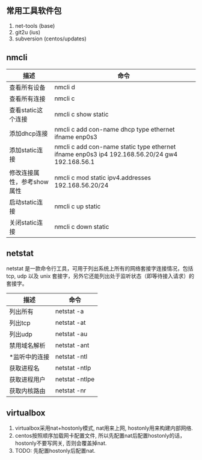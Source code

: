 ## 常用工具软件包

1. net-tools (base)
2. git2u (ius)
3. subversion (centos/updates)

## nmcli

|描述|命令|
|----|----|
|查看所有设备|nmcli d|
|查看所有连接|nmcli c|
|查看static这个连接|nmcli c show static|
|添加dhcp连接|nmcli c add con-name dhcp type ethernet ifname enp0s3|
|添加static连接|nmcli c add con-name static type ethernet ifname enp0s3 ip4 192.168.56.20/24 gw4 192.168.56.1|
|修改连接属性，参考show属性|nmcli c mod static ipv4.addresses 192.168.56.20/24|
|启动static连接|nmcli c up static|
|关闭static连接|nmcli c down static|

## netstat

netstat 是一款命令行工具，可用于列出系统上所有的网络套接字连接情况，包括 tcp, udp 以及 unix 套接字，另外它还能列出处于监听状态（即等待接入请求）的套接字。

|描述|命令|
|----|----|
|列出所有|netstat -a|
|列出tcp|netstat -at|
|列出udp|netstat -au|
|禁用域名解析|netstat -ant|
|*监听中的连接|netstat -ntl|
|获取进程名|netstat -ntlp|
|获取进程用户|netstat -ntlpe|
|获取内核路由|netstat -nr|

## virtualbox

1. virtualbox采用nat+hostonly模式, nat用来上网, hostonly用来构建内部网络.
2. centos按照顺序加载网卡配置文件, 所以先配置nat后配置hostonly的话，hostonly不要写网关, 否则会覆盖掉nat.
3. TODO: 先配置hostonly后配置nat.